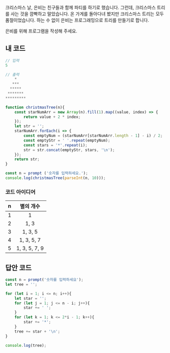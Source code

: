 크리스마스 날, 은비는 친구들과 함께 파티를 하기로 했습니다. 그런데, 크리스마스 트리를 사는 것을 깜빡하고 말았습니다. 온 가게를 돌아다녀 봤지만 크리스마스 트리는 모두 품절이었습니다. 
하는 수 없이 은비는 프로그래밍으로 트리를 만들기로 합니다. 

은비를 위해 프로그램을 작성해 주세요.
## 내 코드
```js
// 입력
5

// 출력
    *
   ***
  *****
 *******
*********
```
```js
function christmasTree(n){
    const starNumArr = new Array(n).fill(1).map((value, index) => {
        return value + 2 * index;
    });
    let str = '';
    starNumArr.forEach(i => {
        const emptyNum = (starNumArr[starNumArr.length - 1] - i) / 2;
        const emptyStr = ' '.repeat(emptyNum);
        const stars = '*'.repeat(i);
        str = str.concat(emptyStr, stars, '\n');
    });
    return str;
}

const n = prompt ('숫자를 입력하세요.');
console.log(christmasTree(parseInt(n, 10)));
```
### 코드 아이디어
|n|별의 개수|
|:---:|:---:|
|1|1|
|2|1, 3|
|3|1, 3, 5|
|4|1, 3, 5, 7|
|5|1, 3, 5, 7, 9|

## 답안 코드
```js
const n = prompt('숫자를 입력하세요');
let tree = '';

for (let i = 1; i <= n; i++){
    let star = '';
    for (let j = 1; j <= n - i; j++){
        star += ' ';
    }
    for (let k = 1; k <= 2*i - 1; k++){
        star += '*';
    }
    tree += star + '\n';
}

console.log(tree);
```